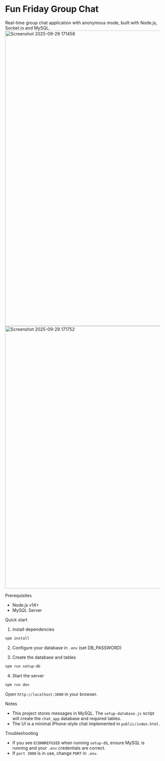 # Fun Friday Group Chat

Real-time group chat application with anonymous mode, built with Node.js, Socket.io and MySQL.
<img width="1868" height="961" alt="Screenshot 2025-09-29 171456" src="https://github.com/user-attachments/assets/fcbfb165-588c-4070-a248-e112720bb5ad" />
<img width="517" height="854" alt="Screenshot 2025-09-29 171752" src="https://github.com/user-attachments/assets/1c4d246e-deeb-42a4-8030-6482192d6888" />



Prerequisites
- Node.js v14+
- MySQL Server

Quick start

1. Install dependencies

```bash
npm install
```

2. Configure your database in `.env` (set DB_PASSWORD)

3. Create the database and tables

```bash
npm run setup-db
```

4. Start the server

```bash
npm run dev
```

Open `http://localhost:3000` in your browser.

Notes
- This project stores messages in MySQL. The `setup-database.js` script will create the `chat_app` database and required tables.
- The UI is a minimal iPhone-style chat implemented in `public/index.html`.

Troubleshooting
- If you see `ECONNREFUSED` when running `setup-db`, ensure MySQL is running and your `.env` credentials are correct.
- If `port 3000` is in use, change `PORT` in `.env`.

